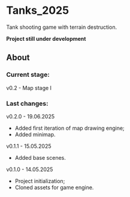 # Tanks_2025
Tank shooting game with terrain destruction.


**Project still under development**


## About

### Current stage:
v0.2 - Map stage I

### Last changes:
v0.2.0 - 19.06.2025

* Added first iteration of map drawing engine;
* Added minimap.

v0.1.1 - 15.05.2025

* Added base scenes.

v0.1.0 - 14.05.2025

* Project initialization;
* Cloned assets for game engine.